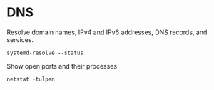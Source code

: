 # DNS

Resolve domain names, IPv4 and IPv6 addresses, DNS records, and services.

```shell
systemd-resolve --status
```

Show open ports and their processes

```shell
netstat -tulpen
```
